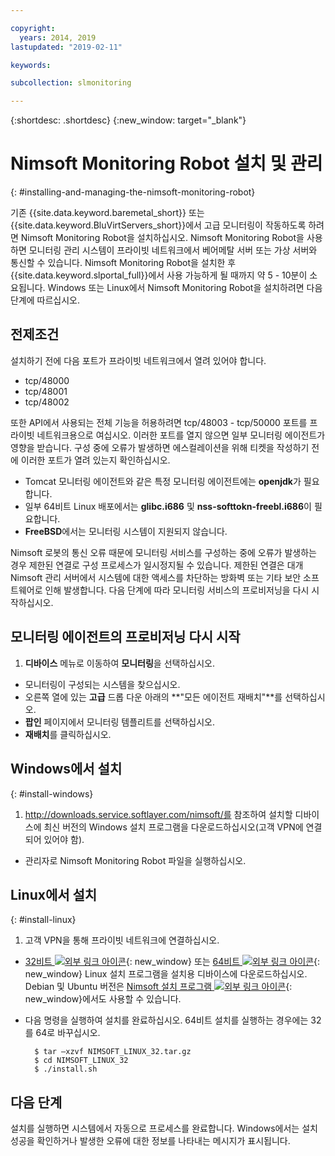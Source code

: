 ```yaml
---

copyright:
  years: 2014, 2019
lastupdated: "2019-02-11"

keywords:

subcollection: slmonitoring

---
```


{:shortdesc: .shortdesc}
{:new_window: target="_blank"}

# Nimsoft Monitoring Robot 설치 및 관리
{: #installing-and-managing-the-nimsoft-monitoring-robot}

기존 {{site.data.keyword.baremetal_short}} 또는 {{site.data.keyword.BluVirtServers_short}}에서 고급 모니터링이 작동하도록 하려면 Nimsoft Monitoring Robot을 설치하십시오. Nimsoft Monitoring Robot을 사용하면 모니터링 관리 시스템이 프라이빗 네트워크에서 베어메탈 서버 또는 가상 서버와 통신할 수 있습니다. Nimsoft Monitoring Robot을 설치한 후 {{site.data.keyword.slportal_full}}에서 사용 가능하게 될 때까지 약 5 - 10분이 소요됩니다. Windows 또는 Linux에서 Nimsoft Monitoring Robot을 설치하려면 다음 단계에 따르십시오.

## 전제조건

설치하기 전에 다음 포트가 프라이빗 네트워크에서 열려 있어야 합니다.

* tcp/48000
* tcp/48001
* tcp/48002

또한 API에서 사용되는 전체 기능을 허용하려면 tcp/48003 - tcp/50000 포트를 프라이빗 네트워크용으로 여십시오. 이러한 포트를 열지 않으면 일부 모니터링 에이전트가 영향을 받습니다. 구성 중에 오류가 발생하면 에스컬레이션을 위해 티켓을 작성하기 전에 이러한 포트가 열려 있는지 확인하십시오.

* Tomcat 모니터링 에이전트와 같은 특정 모니터링 에이전트에는 **openjdk**가 필요합니다.
* 일부 64비트 Linux 배포에서는 **glibc.i686** 및 **nss-softtokn-freebl.i686**이 필요합니다.
* **FreeBSD**에서는 모니터링 시스템이 지원되지 않습니다.

Nimsoft 로봇의 통신 오류 때문에 모니터링 서비스를 구성하는 중에 오류가 발생하는 경우 제한된 연결로 구성 프로세스가 일시정지될 수 있습니다. 제한된 연결은 대개 Nimsoft 관리 서버에서 시스템에 대한 액세스를 차단하는 방화벽 또는 기타 보안 소프트웨어로 인해 발생합니다.  다음 단계에 따라 모니터링 서비스의 프로비저닝을 다시 시작하십시오.

## 모니터링 에이전트의 프로비저닝 다시 시작

1. **디바이스** 메뉴로 이동하여 **모니터링**을 선택하십시오.
* 모니터링이 구성되는 시스템을 찾으십시오.
* 오른쪽 열에 있는 **고급** 드롭 다운 아래의 **"모든 에이전트 재배치"**를 선택하십시오.
* **팝인** 페이지에서 모니터링 템플리트를 선택하십시오.
* **재배치**를 클릭하십시오.

## Windows에서 설치
{: #install-windows}

1. http://downloads.service.softlayer.com/nimsoft/를 참조하여 설치할 디바이스에 최신 버전의 Windows 설치 프로그램을 다운로드하십시오(고객 VPN에 연결되어 있어야 함).
* 관리자로 Nimsoft Monitoring Robot 파일을 실행하십시오.

## Linux에서 설치
{: #install-linux}

1. 고객 VPN을 통해 프라이빗 네트워크에 연결하십시오.
* [32비트 ![외부 링크 아이콘](../../icons/launch-glyph.svg "외부 링크 아이콘")](http://downloads.service.softlayer.com/nimsoft/NIMSOFT_LINUX_32.tar.gz){: new_window} 또는 [64비트 ![외부 링크 아이콘](../../icons/launch-glyph.svg "외부 링크 아이콘")](http://downloads.service.softlayer.com/nimsoft/NIMSOFT_LINUX_64.tar.gz){: new_window} Linux 설치 프로그램을 설치용 디바이스에 다운로드하십시오. Debian 및 Ubuntu 버전은 [Nimsoft 설치 프로그램 ![외부 링크 아이콘](../../icons/launch-glyph.svg "외부 링크 아이콘")](http://downloads.service.softlayer.com/nimsoft/){: new_window}에서도 사용할 수 있습니다.
* 다음 명령을 실행하여 설치를 완료하십시오. 64비트 설치를 실행하는 경우에는 32를 64로 바꾸십시오.

        $ tar –xzvf NIMSOFT_LINUX_32.tar.gz
        $ cd NIMSOFT_LINUX_32
        $ ./install.sh

## 다음 단계

설치를 실행하면 시스템에서 자동으로 프로세스를 완료합니다. Windows에서는 설치 성공을 확인하거나 발생한 오류에 대한 정보를 나타내는 메시지가 표시됩니다.
